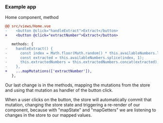 ### Example app

Home component, method

```diff
@@ src/views/Home.vue
-    <button @click="handleExtract">Extract</button>
+    <button @click="extractNumber">Extract</button>

   methods: {
-    handleExtract() {
-      const index = Math.floor(Math.random() * this.availableNumbers.length);
-      const extracted = this.availableNumbers.splice(index, 1);
-      this.extractedNumbers = this.extractedNumbers.concat(extracted);
-    },
+    ...mapMutations(['extractNumber']),
   },
```

<aside class="notes">
Our last change is in the methods, mapping the mutations from the store and using
that mutation as handler of the button click.

When a user clicks on the button, the store will automatically commit
that mutation, changing the store state and triggering a re-render of our component,
because with "mapState" and "mapGetters" we are listening to changes in the store
to our mapped values.
</aside>
